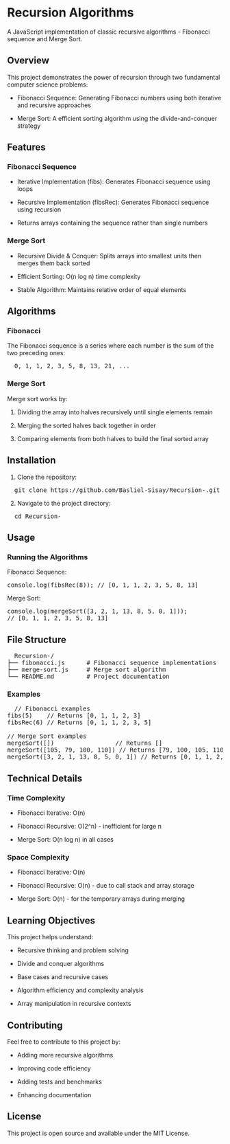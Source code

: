 <h1>Recursion Algorithms</h1>

A JavaScript implementation of classic recursive algorithms - Fibonacci sequence and Merge Sort.

<h2>Overview</h2>

This project demonstrates the power of recursion through two fundamental computer science problems:

- Fibonacci Sequence: Generating Fibonacci numbers using both iterative and recursive approaches

- Merge Sort: A efficient sorting algorithm using the divide-and-conquer strategy

<h2>Features</h2>

<h3>Fibonacci Sequence</h3>

- Iterative Implementation (fibs): Generates Fibonacci sequence using loops

- Recursive Implementation (fibsRec): Generates Fibonacci sequence using recursion

- Returns arrays containing the sequence rather than single numbers

<h3>Merge Sort</h3>

- Recursive Divide & Conquer: Splits arrays into smallest units then merges them back sorted

- Efficient Sorting: O(n log n) time complexity

- Stable Algorithm: Maintains relative order of equal elements

<h2>Algorithms</h2>

<h3>Fibonacci</h3>

The Fibonacci sequence is a series where each number is the sum of the two preceding ones:

<pre>
  0, 1, 1, 2, 3, 5, 8, 13, 21, ...
</pre>

<h3>Merge Sort</h3>

Merge sort works by:

1. Dividing the array into halves recursively until single elements remain

2. Merging the sorted halves back together in order

3. Comparing elements from both halves to build the final sorted array

<h2>Installation</h2>

1. Clone the repository:

<pre>
  git clone https://github.com/Basliel-Sisay/Recursion-.git
</pre>

2. Navigate to the project directory:

<pre>
  cd Recursion-
</pre>

<h2>Usage</h2>

<h3>Running the Algorithms</h3>

Fibonacci Sequence:

<pre>
console.log(fibsRec(8)); // [0, 1, 1, 2, 3, 5, 8, 13]
</pre>

Merge Sort:

<pre>
console.log(mergeSort([3, 2, 1, 13, 8, 5, 0, 1]));
// [0, 1, 1, 2, 3, 5, 8, 13]
</pre>

<h2>File Structure</h2>

<pre>
  Recursion-/
├── fibonacci.js      # Fibonacci sequence implementations
├── merge-sort.js     # Merge sort algorithm
└── README.md         # Project documentation
</pre>

<h3>Examples</h3>

<pre>
  // Fibonacci examples
fibs(5)    // Returns [0, 1, 1, 2, 3]
fibsRec(6) // Returns [0, 1, 1, 2, 3, 5]

// Merge Sort examples
mergeSort([])                 // Returns []
mergeSort([105, 79, 100, 110]) // Returns [79, 100, 105, 110]
mergeSort([3, 2, 1, 13, 8, 5, 0, 1]) // Returns [0, 1, 1, 2, 3, 5, 8, 13]
</pre>

<h2>Technical Details</h2>

<h3>Time Complexity</h3>

- Fibonacci Iterative: O(n)

- Fibonacci Recursive: O(2^n) - inefficient for large n

- Merge Sort: O(n log n) in all cases

<h3> Space Complexity</h3>

- Fibonacci Iterative: O(n)

- Fibonacci Recursive: O(n) - due to call stack and array storage

- Merge Sort: O(n) - for the temporary arrays during merging

<h2>Learning Objectives</h2>

This project helps understand:

- Recursive thinking and problem solving

- Divide and conquer algorithms

- Base cases and recursive cases

- Algorithm efficiency and complexity analysis

- Array manipulation in recursive contexts

<h2>Contributing</h2>

Feel free to contribute to this project by:

- Adding more recursive algorithms

- Improving code efficiency

- Adding tests and benchmarks

- Enhancing documentation

<h2>License</h2>

This project is open source and available under the MIT License.

